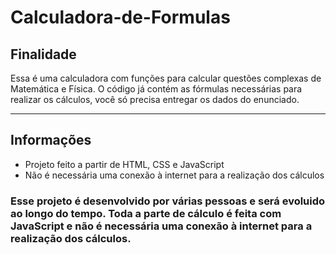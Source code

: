 # Calculadora-de-Formulas

<h2>Finalidade</h2>
<p>Essa é uma calculadora com funções para calcular questões complexas de Matemática e Física. O código já contém as fórmulas necessárias para realizar os cálculos, você só precisa entregar os dados do enunciado.</p>
<hr>
<h2>Informações</h2>
<ul>
    <li>Projeto feito a partir de HTML, CSS e JavaScript</li>
    <li>Não é necessária uma conexão à internet para a realização dos cálculos</li>
</ul>


<h3>Esse projeto é desenvolvido por várias pessoas e será evoluido ao longo do tempo. Toda a parte de cálculo é feita com JavaScript e não é necessária uma conexão à internet para a realização dos cálculos.</h3>
